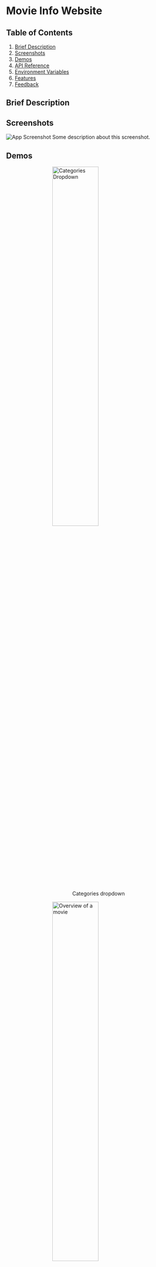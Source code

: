 # Movie Info Website

## Table of Contents

1. [Brief Description](#brief-description)
2. [Screenshots](#screenshots)
3. [Demos](#demos)
4. [API Reference](#api-reference)
5. [Environment Variables](#environment-variables)
6. [Features](#features)
7. [Feedback](#feedback)

## Brief Description

## Screenshots

![App Screenshot](https://via.placeholder.com/468x300?text=App+Screenshot+Here)
Some description about this screenshot.

## Demos

<img src='gifs/categories.gif' alt='Categories Dropdown' style='display:block;margin-left:auto;margin-right:auto;width:50%;margin-bottom:2px'>
<p style='text-align:center'>Categories dropdown</p>
<img src='gifs/overview.gif' alt='Overview of a movie' style='display:block;margin-left:auto;margin-right:auto;width:50%;margin-bottom:2px'>
<p style='text-align:center'>Overview of a movie</p>
<img src='gifs/prev-next.gif' alt='Previous and Next' style='display:block;margin-left:auto;margin-right:auto;width:50%;margin-bottom:2px'>
<p style='text-align:center'>Previous and next pages</p>
<img src='gifs/movie-search.gif' alt='Movie Search' style='display:block;margin-left:auto;margin-right:auto;width:50%;margin-bottom:2px'>
<p style='text-align:center'>Movie search</p>

## API Reference

This project is done with the TMDb API.

[API Reference](https://developer.themoviedb.org/reference/intro/getting-started)

## Environment Variables

To run this project, you will need to get your own API key from TMDb site.

[Get your API key](https://www.themoviedb.org/settings/api)

## Features

- Four categories - Now Playing, Popular, Top Rated, and Upcoming
- Contains Movie Overview and its Average Rating
- Previous and Next pages to discover wide range of available movies

## Feedback

If you have any feedback, please reach me out at ramcharanvakkalanka@gmail.com
